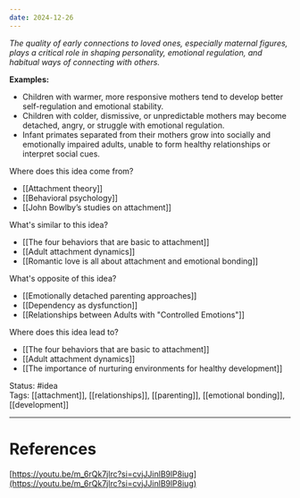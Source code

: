 ```yaml
---
date: 2024-12-26
---
```

_The quality of early connections to loved ones, especially maternal figures, plays a critical role in shaping personality, emotional regulation, and habitual ways of connecting with others._

**Examples:**

- Children with warmer, more responsive mothers tend to develop better self-regulation and emotional stability.
- Children with colder, dismissive, or unpredictable mothers may become detached, angry, or struggle with emotional regulation.
- Infant primates separated from their mothers grow into socially and emotionally impaired adults, unable to form healthy relationships or interpret social cues.

Where does this idea come from?

- [[Attachment theory]]
- [[Behavioral psychology]]
- [[John Bowlby’s studies on attachment]]

What's similar to this idea?

- [[The four behaviors that are basic to attachment]]
- [[Adult attachment dynamics]]
- [[Romantic love is all about attachment and emotional bonding]]

What's opposite of this idea?

- [[Emotionally detached parenting approaches]]
- [[Dependency as dysfunction]]
- [[Relationships between Adults with "Controlled Emotions"]]

Where does this idea lead to?

- [[The four behaviors that are basic to attachment]]
- [[Adult attachment dynamics]]
- [[The importance of nurturing environments for healthy development]]

Status: #idea  
Tags: [[attachment]], [[relationships]], [[parenting]], [[emotional bonding]], [[development]]

---

# References

[https://youtu.be/m_6rQk7jlrc?si=cvjJJinlB9lP8iug](https://youtu.be/m_6rQk7jlrc?si=cvjJJinlB9lP8iug)